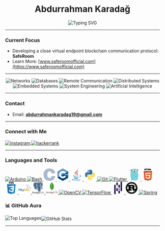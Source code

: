 <h1 align="center">Abdurrahman Karadağ</h1>

<p align="center">
  <img src="https://readme-typing-svg.herokuapp.com?font=Orbitron&weight=700&size=22&duration=4000&pause=1000&color=00CFFF&center=true&vCenter=true&width=750&lines=Founder+%26+CEO+of+NovaSafer;Architect+of+SafeRoom+Protocol+Realm;Secure+Protocol+Design+%7C+NAT+Traversal+%7C+P2P+Media+Systems" alt="Typing SVG" />
</p>

---

### Current Focus

- Developing a close virtual endpoint blockchain communication protocol: **SafeRoom**
- Learn More: [www.saferoomofficial.com](https://www.saferoomofficial.com)

---



<p align="center">
  <img src="https://readme-typing-svg.herokuapp.com?font=Share+Tech+Mono&weight=700&size=22&duration=3500&pause=1000&color=F700FF&center=true&vCenter=true&width=580&lines=Networks" alt="Networks" />
  <img src="https://readme-typing-svg.herokuapp.com?font=Share+Tech+Mono&weight=700&size=22&duration=3500&pause=1000&color=00FFFF&center=true&vCenter=true&width=580&lines=Databases" alt="Databases" />
  <img src="https://readme-typing-svg.herokuapp.com?font=Share+Tech+Mono&weight=700&size=22&duration=3500&pause=1000&color=FF00AA&center=true&vCenter=true&width=580&lines=Remote+Communication" alt="Remote Communication" />
  <img src="https://readme-typing-svg.herokuapp.com?font=Share+Tech+Mono&weight=700&size=22&duration=3500&pause=1000&color=F700FF&center=true&vCenter=true&width=580&lines=Distributed+Systems" alt="Distributed Systems" />
  <img src="https://readme-typing-svg.herokuapp.com?font=Share+Tech+Mono&weight=700&size=22&duration=3500&pause=1000&color=00FFFF&center=true&vCenter=true&width=580&lines=Embedded+Systems" alt="Embedded Systems" />
  <img src="https://readme-typing-svg.herokuapp.com?font=Share+Tech+Mono&weight=700&size=22&duration=3500&pause=1000&color=FF00AA&center=true&vCenter=true&width=580&lines=System+Engineering" alt="System Engineering" />
  <img src="https://readme-typing-svg.herokuapp.com?font=Share+Tech+Mono&weight=700&size=22&duration=3500&pause=1000&color=F700FF&center=true&vCenter=true&width=580&lines=Artificial+Intelligence" alt="Artificial Intelligence" />
</p>


---

### Contact

- Email: **abdurrahmankaradag19@gmail.com**
---

### Connect with Me

<p align="left">
  <a href="https://www.instagram.com/a._karadag/" target="blank">
    <img align="center" src="https://raw.githubusercontent.com/rahuldkjain/github-profile-readme-generator/master/src/images/icons/Social/instagram.svg" alt="instagram" height="30" width="40" />
  </a>
  <a href="https://www.hackerrank.com/@abdurrahmankara2" target="blank">
    <img align="center" src="https://raw.githubusercontent.com/rahuldkjain/github-profile-readme-generator/master/src/images/icons/Social/hackerrank.svg" alt="hackerrank" height="30" width="40" />
  </a>
</p>

---

### Languages and Tools

<p align="left">
  <a href="https://www.arduino.cc/" target="_blank">
    <img src="https://cdn.worldvectorlogo.com/logos/arduino-1.svg" alt="Arduino" width="40" height="40"/>
  </a>
  <a href="https://www.gnu.org/software/bash/" target="_blank">
    <img src="https://www.vectorlogo.zone/logos/gnu_bash/gnu_bash-icon.svg" alt="Bash" width="40" height="40"/>
  </a>
  <a href="https://www.cprogramming.com/" target="_blank">
    <img src="https://raw.githubusercontent.com/devicons/devicon/master/icons/c/c-original.svg" alt="C" width="40" height="40"/>
  </a>
  <a href="https://www.w3schools.com/cpp/" target="_blank">
    <img src="https://raw.githubusercontent.com/devicons/devicon/master/icons/cplusplus/cplusplus-original.svg" alt="C++" width="40" height="40"/>
  </a>
  <a href="https://www.java.com/" target="_blank">
    <img src="https://raw.githubusercontent.com/devicons/devicon/master/icons/java/java-original.svg" alt="Java" width="40" height="40"/>
  </a>
  <a href="https://www.python.org/" target="_blank">
    <img src="https://raw.githubusercontent.com/devicons/devicon/master/icons/python/python-original.svg" alt="Python" width="40" height="40"/>
  </a>
  <a href="https://git-scm.com/" target="_blank">
    <img src="https://www.vectorlogo.zone/logos/git-scm/git-scm-icon.svg" alt="Git" width="40" height="40"/>
  </a>
  <a href="https://flutter.dev/" target="_blank">
    <img src="https://www.vectorlogo.zone/logos/flutterio/flutterio-icon.svg" alt="Flutter" width="40" height="40"/>
  </a>
  <a href="https://golang.org/" target="_blank">
    <img src="https://raw.githubusercontent.com/devicons/devicon/master/icons/go/go-original.svg" alt="Go" width="40" height="40"/>
  </a>
  <a href="https://developer.mozilla.org/en-US/docs/Web/HTML" target="_blank">
    <img src="https://raw.githubusercontent.com/devicons/devicon/master/icons/html5/html5-original-wordmark.svg" alt="HTML5" width="40" height="40"/>
  </a>
  <a href="https://developer.mozilla.org/en-US/docs/Web/CSS" target="_blank">
    <img src="https://raw.githubusercontent.com/devicons/devicon/master/icons/css3/css3-original-wordmark.svg" alt="CSS3" width="40" height="40"/>
  </a>
  <a href="https://www.mysql.com/" target="_blank">
    <img src="https://raw.githubusercontent.com/devicons/devicon/master/icons/mysql/mysql-original-wordmark.svg" alt="MySQL" width="40" height="40"/>
  </a>
  <a href="https://www.postgresql.org/" target="_blank">
    <img src="https://raw.githubusercontent.com/devicons/devicon/master/icons/postgresql/postgresql-original-wordmark.svg" alt="PostgreSQL" width="40" height="40"/>
  </a>
  <a href="https://www.mongodb.com/" target="_blank">
    <img src="https://raw.githubusercontent.com/devicons/devicon/master/icons/mongodb/mongodb-original-wordmark.svg" alt="MongoDB" width="40" height="40"/>
  </a>
  <a href="https://opencv.org/" target="_blank">
    <img src="https://www.vectorlogo.zone/logos/opencv/opencv-icon.svg" alt="OpenCV" width="40" height="40"/>
  </a>
  <a href="https://www.tensorflow.org/" target="_blank">
    <img src="https://www.vectorlogo.zone/logos/tensorflow/tensorflow-icon.svg" alt="TensorFlow" width="40" height="40"/>
  </a>
  <a href="https://pandas.pydata.org/" target="_blank">
    <img src="https://raw.githubusercontent.com/devicons/devicon/master/icons/pandas/pandas-original.svg" alt="Pandas" width="40" height="40"/>
  </a>
  <a href="https://www.rust-lang.org/" target="_blank">
    <img src="https://raw.githubusercontent.com/devicons/devicon/master/icons/rust/rust-plain.svg" alt="Rust" width="40" height="40"/>
  </a>
  <a href="https://spring.io/" target="_blank">
    <img src="https://www.vectorlogo.zone/logos/springio/springio-icon.svg" alt="Spring" width="40" height="40"/>
  </a>
</p>


### 📊 GitHub Aura

<p align="left">
  <img align="left" src="https://github-readme-stats.vercel.app/api/top-langs?username=abkarada&show_icons=true&locale=en&layout=compact&theme=tokyonight" alt="Top Languages" />
</p>

<p>
  <img align="center" src="https://github-readme-stats.vercel.app/api?username=abkarada&show_icons=true&locale=en&theme=tokyonight" alt="GitHub Stats" />
</p>

---
